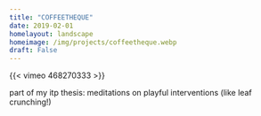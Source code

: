 ```yaml
---
title: "COFFEETHEQUE"
date: 2019-02-01
homelayout: landscape
homeimage: /img/projects/coffeetheque.webp
draft: False
---
```


{{< vimeo 468270333 >}}

part of my itp thesis: meditations on playful interventions (like leaf crunching!)
